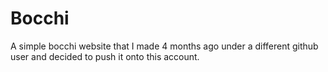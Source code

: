 # Bocchi
A simple bocchi website that I made 4 months ago under a different github user and decided to push it onto this account.
